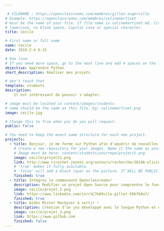 ```yaml
---

 # FILENAME : https://openclassrooms.com/membres/gilles-angerville
# Example: https://openclassrooms.com/membres/celinemartinet
# must be the name of your file. If file name is celinemartinet.md, title is celinemartinet.
# lowercase, no blank space, Capital case or special character.
title: Cecile

# First name or full name
name: Cecile
date: 2019-2-4 6:15

# One line.
# If you need more space, go to the next line and add 4 spaces on the left, as in 'description'.
objective: Apprendre Python
short_description: Réaliser mes projets

# don't touch that
template: students
description:
    Il est intéressant de pouvoir s'adapter.

# image must be located in content/images/students
# name should be the same as this file. Eg: celinemartinet.png
image: cecile.jpg

# Change this to True when you do you pull request.
public: False

# You need to keep the exact same structure for each new project.
projects:
  - title: Bonjour, je me forme sur Python afin d'aquérir de nouvelles compétences.  
    # Create a new repository for your images. Name it the same as your nickname and profile picture.
    # Image must be here: content/students/yourrepo/project1.png
    image: cecile/project1.png
    link: http://www.ricochet-jeunes.org/auteurs/recherche/10146-olivier-vogel
    # 'true' makes it fully available.
    # 'false' will add a black layer on the picture. IT WILL BE PUBLIC!
    finished: true
  - title: Intégrez la communauté Openclassrooms!
    description: Modifier un projet Open Source pour comprendre le fonctionnement de Git, de Github et des pull requests. 
    image: cecile/projet_2.png
    link: https://www.linkedin.com/in/c%C3%A9cile-gillet-56b7b8a7/
    finished: true
  - title: Aidez Mister MacGyver à sortir !
    description: Création d’un jeu développé avec le tongue Python et utilisant PyGame.
    image: cecile/projet_3.png
    link: https://www.github.com
    finished: false
---
```

